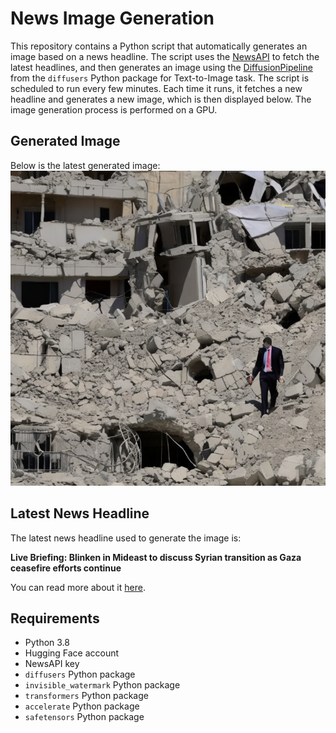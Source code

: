 # News Image Generation
This repository contains a Python script that automatically generates an image based on a news headline. The script uses the [NewsAPI](https://newsapi.org/) to fetch the latest headlines, and then generates an image using the [DiffusionPipeline](https://github.com/huggingface/diffusers) from the `diffusers` Python package for Text-to-Image task.
The script is scheduled to run every few minutes. Each time it runs, it fetches a new headline and generates a new image, which is then displayed below. The image generation process is performed on a GPU.

## Generated Image
Below is the latest generated image:
![Generated Image](image.png)

## Latest News Headline
The latest news headline used to generate the image is:

**Live Briefing: Blinken in Mideast to discuss Syrian transition as Gaza ceasefire efforts continue**

You can read more about it [here](https://news.google.com/rss/articles/CBMikwFBVV95cUxQcEJXb3JldjhkQzBoM3ZqTkdqWlJDOFlSNUthOURWTHYtdFNmNXJQUG03Y1RqRGpGUTg2N2lBdTNRa1g4aTVldEwzN3JReDVEQ1MwOE00Uk9oS3l3eGFyUDIxaE5ZejBsQU1RTElMNW9mYWtPQV9HWlJUNXhsNG1zQ2dzbFFva2tFU1dCWTVadjJnTms?oc=5).

## Requirements
- Python 3.8
- Hugging Face account
- NewsAPI key
- `diffusers` Python package
- `invisible_watermark` Python package
- `transformers` Python package
- `accelerate` Python package
- `safetensors` Python package
